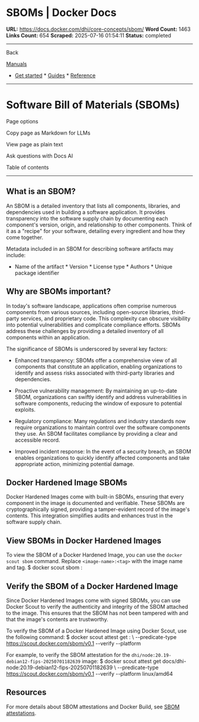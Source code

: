 # SBOMs | Docker Docs

**URL:** https://docs.docker.com/dhi/core-concepts/sbom/
**Word Count:** 1463
**Links Count:** 654
**Scraped:** 2025-07-16 01:54:11
**Status:** completed

---

Back

[Manuals](https://docs.docker.com/manuals/)

  * [Get started](https://docs.docker.com/get-started/)   * [Guides](https://docs.docker.com/guides/)   * [Reference](https://docs.docker.com/reference/)

* * *

# Software Bill of Materials \(SBOMs\)

Page options

Copy page as Markdown for LLMs

View page as plain text

Ask questions with Docs AI

Table of contents

* * *

## What is an SBOM?

An SBOM is a detailed inventory that lists all components, libraries, and dependencies used in building a software application. It provides transparency into the software supply chain by documenting each component's version, origin, and relationship to other components. Think of it as a "recipe" for your software, detailing every ingredient and how they come together.

Metadata included in an SBOM for describing software artifacts may include:

  * Name of the artifact   * Version   * License type   * Authors   * Unique package identifier

## Why are SBOMs important?

In today's software landscape, applications often comprise numerous components from various sources, including open-source libraries, third-party services, and proprietary code. This complexity can obscure visibility into potential vulnerabilities and complicate compliance efforts. SBOMs address these challenges by providing a detailed inventory of all components within an application.

The significance of SBOMs is underscored by several key factors:

  * Enhanced transparency: SBOMs offer a comprehensive view of all components that constitute an application, enabling organizations to identify and assess risks associated with third-party libraries and dependencies.

  * Proactive vulnerability management: By maintaining an up-to-date SBOM, organizations can swiftly identify and address vulnerabilities in software components, reducing the window of exposure to potential exploits.

  * Regulatory compliance: Many regulations and industry standards now require organizations to maintain control over the software components they use. An SBOM facilitates compliance by providing a clear and accessible record.

  * Improved incident response: In the event of a security breach, an SBOM enables organizations to quickly identify affected components and take appropriate action, minimizing potential damage.

## Docker Hardened Image SBOMs

Docker Hardened Images come with built-in SBOMs, ensuring that every component in the image is documented and verifiable. These SBOMs are cryptographically signed, providing a tamper-evident record of the image's contents. This integration simplifies audits and enhances trust in the software supply chain.

## View SBOMs in Docker Hardened Images

To view the SBOM of a Docker Hardened Image, you can use the `docker scout sbom` command. Replace `<image-name>:<tag>` with the image name and tag.               $ docker scout sbom <image-name>:<tag>     

## Verify the SBOM of a Docker Hardened Image

Since Docker Hardened Images come with signed SBOMs, you can use Docker Scout to verify the authenticity and integrity of the SBOM attached to the image. This ensures that the SBOM has not been tampered with and that the image's contents are trustworthy.

To verify the SBOM of a Docker Hardened Image using Docker Scout, use the following command:               $ docker scout attest get <image-name>:<tag> \        --predicate-type https://scout.docker.com/sbom/v0.1 --verify --platform <platform>     

For example, to verify the SBOM attestation for the `dhi/node:20.19-debian12-fips-20250701182639` image:               $ docker scout attest get docs/dhi-node:20.19-debian12-fips-20250701182639 \        --predicate-type https://scout.docker.com/sbom/v0.1 --verify --platform linux/amd64     

## Resources

For more details about SBOM attestations and Docker Build, see [SBOM attestations](https://docs.docker.com/build/metadata/attestations/sbom/).